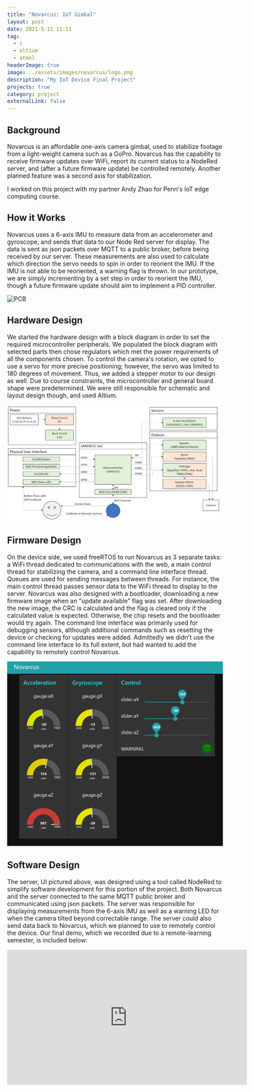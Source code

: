 ```yaml
---
title: "Novarcus: IoT Gimbal"
layout: post
date: 2021-5-11 11:11
tag:
  - c
  - altium
  - atmel
headerImage: true
image: ../assets/images/novarcus/logo.png
description: "My IoT Device Final Project"
projects: true
category: project
externalLink: false
---
```


## Background 

Novarcus is an affordable one-axis camera gimbal, used to stabilize footage from a light-weight camera such as a GoPro. Novarcus has the capability to receive firmware updates over WiFi, report its current status to a NodeRed server, and (after a future firmware update) be controlled remotely. Another planned feature was a second axis for stabilization. 

I worked on this project with my partner Andy Zhao for Penn's IoT edge computing course. 

## How it Works

Novarcus uses a 6-axis IMU to measure data from an accelerometer and gyroscope, and sends that data to our Node Red server for display. The data is sent as json packets over MQTT to a public broker, before being received by our server. These measurements are also used to calculate which direction the servo needs to spin in order to reorient the IMU. If the IMU is not able to be reoriented, a warning flag is thrown. In our prototype, we are simply incrementing by a set step in order to reorient the IMU, though a future firmware update should aim to implement a PID controller. 

![PCB](../assets/images/novarcus/novarcus.png)

## Hardware Design 

We started the hardware design with a block diagram in order to set the required microcontroller peripherals. We populated the block diagram with selected parts then chose regulators which met the power requirements of all the components chosen. To control the camera's rotation, we opted to use a servo for more precise positioning; however, the servo was limited to 180 degrees of movement. Thus, we added a stepper motor to our design as well. Due to course constraints, the microcontroller and general board shape were predetermined. We were still responsible for schematic and layout design though, and used Altium. 

![Diagram](../assets/images/novarcus/diagram.png)

## Firmware Design 

On the device side, we used freeRTOS to run Novarcus as 3 separate tasks: a WiFi thread dedicated to communications with the web, a main control thread for stabilizing the camera, and a command line interface thread. Queues are used for sending messages between threads. For instance, the main control thread passes sensor data to the WiFi thread to display to the server. Novarcus was also designed with a bootloader, downloading a new firmware image when an "update available" flag was set. After downloading the new image, the CRC is calculated and the flag is cleared only if the calculated value is expected. Otherwise, the chip resets and the bootloader would try again. The command line interface was primarily used for debugging sensors, although additional commands such as resetting the device or checking for updates were added. Admittedly we didn't use the command line interface to its full extent, but had wanted to add the capability to remotely control Novarcus.

![Server](../assets/images/novarcus/nodered.png)

## Software Design 

The server, UI pictured above, was designed using a tool called NodeRed to simplify software development for this portion of the project. Both Novarcus and the server connected to the same MQTT public broker and communicated using json packets. The server was responsible for displaying measurements from the 6-axis IMU as well as a warning LED for when the camera tilted beyond correctable range. The server could also send data back to Novarcus, which we planned to use to remotely control the device. Our final demo, which we recorded due to a remote-learning semester, is included below: 

<iframe width="560" height="315" src="https://www.youtube.com/embed/9OBa2l3fEIs" frameborder="0" allow="accelerometer; autoplay; encrypted-media; gyroscope; picture-in-picture" allowfullscreen></iframe>